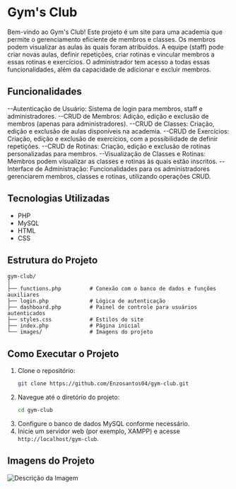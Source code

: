 # Gym's Club

Bem-vindo ao Gym's Club! Este projeto é um site para uma academia que permite o gerenciamento eficiente de membros e classes. Os membros podem visualizar as aulas às quais foram atribuídos. A equipe (staff) pode criar novas aulas, definir repetições, criar rotinas e vincular membros a essas rotinas e exercícios. O administrador tem acesso a todas essas funcionalidades, além da capacidade de adicionar e excluir membros.

## Funcionalidades

--Autenticação de Usuário: Sistema de login para membros, staff e administradores.
--CRUD de Membros: Adição, edição e exclusão de membros (apenas para administradores).
--CRUD de Classes: Criação, edição e exclusão de aulas disponíveis na academia.
--CRUD de Exercícios: Criação, edição e exclusão de exercícios, com a possibilidade de definir repetições.
--CRUD de Rotinas: Criação, edição e exclusão de rotinas personalizadas para membros.
--Visualização de Classes e Rotinas: Membros podem visualizar as classes e rotinas às quais estão inscritos.
--Interface de Administração: Funcionalidades para os administradores gerenciarem membros, classes e rotinas, utilizando operações CRUD.

## Tecnologias Utilizadas

- PHP
- MySQL
- HTML
- CSS

## Estrutura do Projeto

```
gym-club/
│
├── functions.php         # Conexão com o banco de dados e funções auxiliares
├── login.php             # Lógica de autenticação
├── dashboard.php         # Painel de controle para usuários autenticados
├── styles.css            # Estilos do site
├── index.php             # Página inicial
└── images/               # Imagens do projeto
```

## Como Executar o Projeto

1. Clone o repositório:
   ```bash
   git clone https://github.com/Enzosantos04/gym-club.git
   ```
2. Navegue até o diretório do projeto:
   ```bash
   cd gym-club
   ```
3. Configure o banco de dados MySQL conforme necessário.
4. Inicie um servidor web (por exemplo, XAMPP) e acesse `http://localhost/gym-club`.

## Imagens do Projeto

![Descrição da Imagem](imagensprojeto/imagem.jpg)
